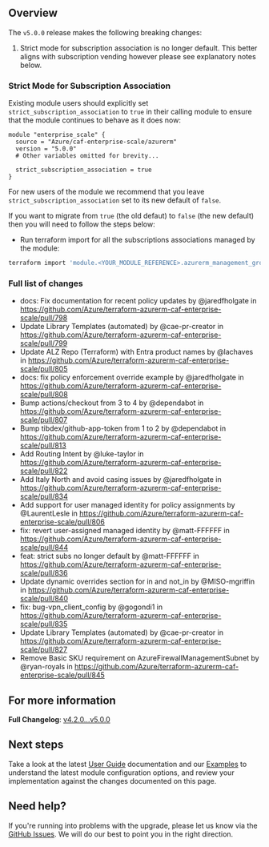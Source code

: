 <!-- markdownlint-disable first-line-h1 -->
## Overview

The `v5.0.0` release makes the following breaking changes:

1. Strict mode for subscription association is no longer default. This better aligns with subscription vending however please see explanatory notes below.

### Strict Mode for Subscription Association

Existing module users should explicitly set `strict_subscription_association` to `true` in their calling module to ensure that the module continues to behave as it does now:

```hcl
module "enterprise_scale" {
  source = "Azure/caf-enterprise-scale/azurerm"
  version = "5.0.0"
  # Other variables omitted for brevity...

  strict_subscription_association = true
}
```

For new users of the module we recommend that you leave `strict_subscription_association` set to its new default of `false`.

If you want to migrate from `true` (the old defaut) to `false` (the new default) then you will need to follow the steps below:

- Run terraform import for all the subscriptions associations managed by the module:

```bash
terraform import 'module.<YOUR_MODULE_REFERENCE>.azurerm_management_group_subscription_association.enterprise_scale["/providers/Microsoft.Management/managementGroups/<YOUR_MG>/subscriptions/<YOUR_SUBSCRIPTION_ID>"]' '/providers/Microsoft.Management/managementGroups/<YOUR_MG>/subscriptions/<YOUR_SUBSCRIPTION_ID>'
```

### Full list of changes

- docs: Fix documentation for recent policy updates by @jaredfholgate in <https://github.com/Azure/terraform-azurerm-caf-enterprise-scale/pull/798>
- Update Library Templates (automated) by @cae-pr-creator in <https://github.com/Azure/terraform-azurerm-caf-enterprise-scale/pull/799>
- Update ALZ Repo (Terraform) with Entra product names by @lachaves in <https://github.com/Azure/terraform-azurerm-caf-enterprise-scale/pull/805>
- docs: fix policy enforcement override example by @jaredfholgate in <https://github.com/Azure/terraform-azurerm-caf-enterprise-scale/pull/808>
- Bump actions/checkout from 3 to 4 by @dependabot in <https://github.com/Azure/terraform-azurerm-caf-enterprise-scale/pull/807>
- Bump tibdex/github-app-token from 1 to 2 by @dependabot in <https://github.com/Azure/terraform-azurerm-caf-enterprise-scale/pull/813>
- Add Routing Intent by @luke-taylor in <https://github.com/Azure/terraform-azurerm-caf-enterprise-scale/pull/822>
- Add Italy North and avoid casing issues by @jaredfholgate in <https://github.com/Azure/terraform-azurerm-caf-enterprise-scale/pull/834>
- Add support for user managed identity for policy assignments by @LaurentLesle in <https://github.com/Azure/terraform-azurerm-caf-enterprise-scale/pull/806>
- fix: revert user-assigned managed identity by @matt-FFFFFF in <https://github.com/Azure/terraform-azurerm-caf-enterprise-scale/pull/844>
- feat: strict subs no longer default by @matt-FFFFFF in <https://github.com/Azure/terraform-azurerm-caf-enterprise-scale/pull/836>
- Update dynamic overrides section for in and not_in by @MISO-mgriffin in <https://github.com/Azure/terraform-azurerm-caf-enterprise-scale/pull/840>
- fix: bug-vpn_client_config by @gogondi1 in <https://github.com/Azure/terraform-azurerm-caf-enterprise-scale/pull/835>
- Update Library Templates (automated) by @cae-pr-creator in <https://github.com/Azure/terraform-azurerm-caf-enterprise-scale/pull/827>
- Remove Basic SKU requirement on AzureFirewallManagementSubnet by @ryan-royals in <https://github.com/Azure/terraform-azurerm-caf-enterprise-scale/pull/845>

## For more information

**Full Changelog**: [v4.2.0...v5.0.0](https://github.com/Azure/terraform-azurerm-caf-enterprise-scale/compare/v4.2.0...v5.0.0)

## Next steps

Take a look at the latest [User Guide](User-Guide) documentation and our [Examples](Examples) to understand the latest module configuration options, and review your implementation against the changes documented on this page.

## Need help?

If you're running into problems with the upgrade, please let us know via the [GitHub Issues](https://github.com/Azure/terraform-azurerm-caf-enterprise-scale/issues).
We will do our best to point you in the right direction.
